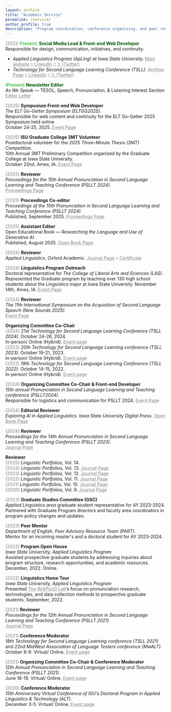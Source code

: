 ```yaml
---
layout: archive
title: "Academic Service"
permalink: /service/
author_profile: true
description: "Program coordination, conference organizing, and peer review contributions."
---
```

<span style="color:grey">(2022-<span style="color: #00ad00">Present</span>)</span> <span style="color: #005700">**Social Media Lead & Front-end Web Developer**</span><br/>
Responsible for design, communication, initiatives, and continuity.<br/>
* _Applied Linguistics Program (ApLing) at Iowa State University._ <a href="https://apling.engl.iastate.edu/" target="_blank" style="color: grey; text-decoration: underline;text-decoration-style: dotted;">Main website</a> :: <a href="https://www.linkedin.com/company/isuaplingprogram/" target="_blank" style="color: grey; text-decoration: underline;text-decoration-style: dotted;">LinkedIn</a> :: <a href="https://x.com/apling_iastate" target="_blank" style="color: grey; text-decoration: underline;text-decoration-style: dotted;">𝕏 (Twitter)</a><br/>
* _Technology for Second Language Learning Conference (TSLL)._ <a href="https://apling.engl.iastate.edu/conferences/technology-for-second-language-learning-conference/tsll-archive/" target="_blank" style="color: grey; text-decoration: underline;text-decoration-style: dotted;">Archive Page</a> :: <a href="https://www.linkedin.com/showcase/tsll/" target="_blank" style="color: grey; text-decoration: underline;text-decoration-style: dotted;">LinkedIn</a> :: <a href="https://twitter.com/TSLL_iastate" target="_blank" style="color: grey; text-decoration: underline;text-decoration-style: dotted;">𝕏 (Twitter)</a><br/>

<span style="color: #00ad00">(Present)</span> <span style="color: #005700">**Newsletter Editor**</span><br/>
_As We Speak_ — TESOL, Speech, Pronunciation, & Listening Interest Section <br/>
<a href="https://my.tesol.org/news/1420966" target="_blank" style="color: grey; text-decoration: underline;text-decoration-style: dotted;">Editor Letter</a>

<span style="color:grey">(2025)</span> **Symposium Front-end Web Developer**<br/>
_The ELT Go-Getter Symposium (ELTGG2025)._<br/>
Responsible for web content and continuity for the ELT Go-Getter 2025 Symposium held online <br/>October 24-25, 2025. <a href="https://eltgogetter.com" target="_blank" style="color: grey; text-decoration: underline;text-decoration-style: dotted;">Event Page</a>

<span style="color:grey">(2025)</span> **ISU Graduate College 3MT Volunteer**<br/>
Postdoctoral volunteer for the _2025 Three-Minute Thesis (3MT) Competition._<br/>
10th Annual 3MT Preliminary Competition organized by the Graduate College at Iowa State University.<br/> October 22nd, Ames, IA.
<a href="https://profdev.grad-college.iastate.edu/3mt" target="_blank" style="color: grey; text-decoration: underline;text-decoration-style: dotted;">Event Page</a>

<span style="color:grey">(2025)</span> **Reviewer**<br/>
_Proceedings for the 15th Annual Pronunciation in Second Language Learning and Teaching Conference (PSLLT 2024)._<br/>
<a href="https://www.iastatedigitalpress.com/psllt/issue/1268/info/" target="_blank" style="color: grey; text-decoration: underline;text-decoration-style: dotted;">Proceedings Page</a>

<span style="color:grey">(2025)</span> **Proceedings Co-editor**<br/>
_Proceedings of the 15th Pronunciation in Second Language Learning and Teaching Conference (PSLLT 2024)._<br/>
Published, September 2025. <a href="https://www.iastatedigitalpress.com/psllt/editorialteam/" target="_blank" style="color: grey; text-decoration: underline;text-decoration-style: dotted;">Proceedings Page</a>

<span style="color:grey">(2025)</span> **Assistant Editor**<br/>
Open Educational Book — _Researching the Language and Use of Generative AI._<br/>
Published, August 2025.  <a href="https://www.iastatedigitalpress.com/plugins/books/211/" target="_blank" style="color: grey; text-decoration: underline;text-decoration-style: dotted;">Open Book Page</a>

<span style="color:grey">(2024)</span> **Reviewer**<br/>
_Applied Linguistics_, Oxford Academic. <a href="https://academic.oup.com/applij" target="_blank" style="color: grey; text-decoration: underline;text-decoration-style: dotted;">Journal Page</a> :: <a href="https://bit.ly/aplxjournalcertduris" target="_blank" style="color: grey; text-decoration: underline;text-decoration-style: dotted;">Certificate</a>

<span style="color:grey">(2024)</span> **Linguistics Program Outreach**<br/>
Doctoral representative for _The College of Liberal Arts and Sciences (LAS)._<br/>
Represented the Graduate program by teaching over 130 high school students about the Linguistics major at Iowa State University. November 14th, Ames, IA.
<a href="https://www.linkedin.com/feed/update/urn:li:activity:7264347883020124160/" target="_blank" style="color: grey; text-decoration: underline;text-decoration-style: dotted;">Event Page</a>

<span style="color:grey">(2024)</span> **Reviewer**<br/>
_The 11th International Symposium on the Acquisition of Second Language Speech (New Sounds 2025)._<br/>
<a href="https://www.iastatedigitalpress.com/psllt/issue/1230/info/" target="_blank" style="color: grey; text-decoration: underline;text-decoration-style: dotted;">Event Page</a>

**Organizing Committee Co-Chair**<br/>
<span style="color:grey">(2024)</span> _21st Technology for Second Language Learning Conference (TSLL 2024)._ October 24-26, 2024.<br/> 
In-person/ Online (Hybrid). <a href="https://apling.engl.iastate.edu/conferences/technology-for-second-language-learning-conference/tsll-2024/" target="_blank" style="color: grey; text-decoration: underline;text-decoration-style: dotted;">Event page</a><br/>
<span style="color:grey">(2023)</span> _20th Technology for Second Language Learning conference (TSLL 2023)._ October 19-21, 2023.<br/>
In-person/ Online (Hybrid). <a href="https://apling.engl.iastate.edu/conferences/technology-for-second-language-learning-conference/tsll-2023/" target="_blank" style="color: grey; text-decoration: underline;text-decoration-style: dotted;">Event page</a><br/>
<span style="color:grey">(2022)</span> _19th Technology for Second Language Learning Conference (TSLL 2022)._ October 14-15, 2022.<br/>
In-person/ Online (Hybrid). <a href="https://apling.engl.iastate.edu/conferences/technology-for-second-language-learning-conference/tsll-2022/" target="_blank" style="color: grey; text-decoration: underline;text-decoration-style: dotted;">Event page</a>

<span style="color:grey">(2024)</span> **Organizing Committee Co-Chair & Front-end Developer**<br/>
_15th annual Pronunciation in Second Language Learning and Teaching conference (PSLLT2024)._<br/>
Responsible for logistics and communication for PSLLT 2024. <a href="https://apling.engl.iastate.edu/conferences/pronunciation-in-second-language-learning-and-teaching-conference/psllt-archive/" target="_blank" style="color: grey; text-decoration: underline;text-decoration-style: dotted;">Event Page</a>

<span style="color:grey">(2024)</span> **Editorial Reviewer**<br/>
_Exploring AI in Applied Linguistics. Iowa State University Digital Press._ <a href="https://www.iastatedigitalpress.com/plugins/books/154/" target="_blank" style="color: grey; text-decoration: underline;text-decoration-style: dotted;">Open Book Page</a>

<span style="color:grey">(2024)</span> **Reviewer**<br/>
_Proceedings for the 14th Annual Pronunciation in Second Language Learning and Teaching Conference (PSLLT 2023)._<br/>
<a href="https://www.iastatedigitalpress.com/psllt/issue/1230/info/" target="_blank" style="color: grey; text-decoration: underline;text-decoration-style: dotted;">Journal Page</a>

**Reviewer**<br/>
<span style="color:grey">(2025)</span> _Linguistic Portfolios,_ Vol. 14.<br/>
<span style="color:grey">(2024)</span> _Linguistic Portfolios,_ Vol. 13. <a href="https://repository.stcloudstate.edu/stcloud_ling/vol13/iss1/1/" target="_blank" style="color: grey; text-decoration: underline;text-decoration-style: dotted;">Journal Page</a><br/>
<span style="color:grey">(2023)</span> _Linguistic Portfolios,_ Vol. 12. <a href="https://repository.stcloudstate.edu/stcloud_ling/vol12/iss1/" target="_blank" style="color: grey; text-decoration: underline;text-decoration-style: dotted;">Journal Page</a><br/>
<span style="color:grey">(2022)</span> _Linguistic Portfolios,_ Vol. 11. <a href="https://repository.stcloudstate.edu/stcloud_ling/vol11/iss1/" target="_blank" style="color: grey; text-decoration: underline;text-decoration-style: dotted;">Journal Page</a><br/>
<span style="color:grey">(2021)</span> _Linguistic Portfolios,_ Vol. 10. <a href="https://repository.stcloudstate.edu/stcloud_ling/vol10/iss1/" target="_blank" style="color: grey; text-decoration: underline;text-decoration-style: dotted;">Journal Page</a><br/>
<span style="color:grey">(2020)</span> _Linguistic Portfolios,_ Vol. 9. <a href="https://repository.stcloudstate.edu/stcloud_ling/vol9/iss1/" target="_blank" style="color: grey; text-decoration: underline;text-decoration-style: dotted;">Journal Page</a><br/>

<span style="color:grey">(2023)</span> **Graduate Studies Committee (GSC)**<br/>
_Applied Linguistics area_ graduate student representative for AY 2023-2024.<br/>
Partnered with Graduate Program directors and faculty area coordinators in program policy changes and updates.

<span style="color:grey">(2023)</span> **Peer Mentor**<br/>
_Department of English, Peer Advisory Resource Team (PART)._<br/>
Mentor for an incoming master's and a doctoral student for AY 2023-2024.

<span style="color:grey">(2022)</span> **Program Open House**<br/>
_Iowa State University, Applied Linguistics Program_<br/>
Assisted prospective graduate students by addressing inquiries about program structure, research opportunities, and academic resources. December, 2022. Online.

<span style="color:grey">(2022)</span> **Linguistics Home Tour**<br/>
_Iowa State University, Applied Linguistics Program_<br/>
Presented <i><a href="https://bit.ly/respondlab" target="_blank" style="color: grey; text-decoration: underline;text-decoration-style: dotted;">The ReSPonD Lab</a></i>’s focus on pronunciation research, technologies, and data collection methods to prospective graduate students. September, 2022.

<span style="color:grey">(2021)</span> **Reviewer**<br/>
_Proceedings for the 12th Annual Pronunciation in Second Language Learning and Teaching Conference (PSLLT 2021)._<br/>
<a href="https://www.iastatedigitalpress.com/psllt/issue/1155/info/" target="_blank" style="color: grey; text-decoration: underline;text-decoration-style: dotted;">Journal Page</a>

<span style="color:grey">(2021)</span> **Conference Moderator**<br/>
_18th Technology for Second Language Learning conference (TSLL 2021)_ and _22nd MidWest Association of Language Testers conference (MwALT)._<br/>
October 8-9. Virtual/ Online. <a href="https://apling.engl.iastate.edu/conferences/mwalt2021/" target="_blank" style="color: grey; text-decoration: underline;text-decoration-style: dotted;">Event page</a>

<span style="color:grey">(2021)</span> **Organizing Committee Co-Chair & Conference Moderator**<br/>
_12th Annual Pronunciation in Second Language Learning and Teaching Conference (PSLLT 2021)._<br/>
June 18-19. Virtual/ Online. <a href="https://brocku.ca/psllt-2021/" target="_blank" style="color: grey; text-decoration: underline;text-decoration-style: dotted;">Event page</a>

<span style="color:grey">(2020)</span> **Conference Moderator**<br/>
_15th Anniversary Virtual Conference of ISU's Doctoral Program in Applied Linguistics & Technology (ALT)._<br/>
December 3-5. Virtual/ Online. <a href="https://apling.engl.iastate.edu/conferences/alt-15th-anniversary-conference/" target="_blank" style="color: grey; text-decoration: underline;text-decoration-style: dotted;">Event page</a>

